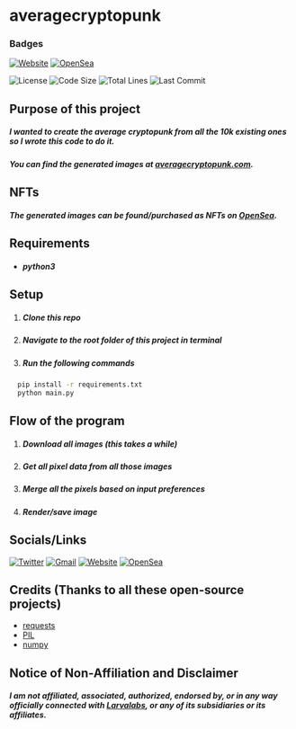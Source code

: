 # averagecryptopunk

### Badges
[![Website](https://img.shields.io/website?label=averagecryptopunk.com&style=for-the-badge&url=https%3A%2F%2Faveragecryptopunk.com%2F)](https://averagecryptopunk.com/)
[![OpenSea](https://img.shields.io/badge/OpenSea-NFT-blue?style=for-the-badge)](https://opensea.io/collection/averagecryptopunk)

![License](https://img.shields.io/github/license/averagecryptopunk/averagecryptopunk?style=for-the-badge)
![Code Size](https://img.shields.io/github/languages/code-size/averagecryptopunk/averagecryptopunk?style=for-the-badge)
![Total Lines](https://img.shields.io/tokei/lines/github/averagecryptopunk/averagecryptopunk?style=for-the-badge)
![Last Commit](https://img.shields.io/github/last-commit/averagecryptopunk/averagecryptopunk?style=for-the-badge)

## Purpose of this project
##### I wanted to create the average cryptopunk from all the 10k existing ones so I wrote this code to do it.
##### You can find the generated images at [averagecryptopunk.com](https://averagecryptopunk.com/).

## NFTs
##### The generated images can be found/purchased as NFTs on [OpenSea](https://opensea.io/collection/averagecryptopunk).

## Requirements
- ##### python3

## Setup
1. ##### Clone this repo
2. ##### Navigate to the root folder of this project in terminal
3. ##### Run the following commands
```bash
  pip install -r requirements.txt
  python main.py
```

## Flow of the program
1. ##### Download all images (this takes a while)
2. ##### Get all pixel data from all those images
3. ##### Merge all the pixels based on input preferences
4. ##### Render/save image

## Socials/Links
[![Twitter](https://img.shields.io/twitter/follow/avgcryptopunk?label=avgcryptopunk&logo=twitter&style=for-the-badge)](https://twitter.com/AvgCryptoPunk)
[![Gmail](https://img.shields.io/badge/Gmail-D14836?style=for-the-badge&logo=gmail&logoColor=white)](mailto:averagecryptopunk@gmail.com)
[![Website](https://img.shields.io/website?label=averagecryptopunk.com&style=for-the-badge&url=https%3A%2F%2Faveragecryptopunk.com%2F)](https://averagecryptopunk.com/)
[![OpenSea](https://img.shields.io/badge/OpenSea-NFT-blue?style=for-the-badge)](https://opensea.io/collection/averagecryptopunk)

## Credits (Thanks to all these open-source projects)
- [requests](https://github.com/psf/requests)
- [PIL](https://github.com/python-pillow/Pillow)
- [numpy](https://github.com/numpy/numpy)

## Notice of Non-Affiliation and Disclaimer
##### I am not affiliated, associated, authorized, endorsed by, or in any way officially connected with [Larvalabs](https://www.larvalabs.com/), or any of its subsidiaries or its affiliates.